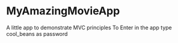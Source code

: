 # MyAmazingMovieApp
A little app to demonstrate MVC principles
To Enter in the app type cool_beans as password
